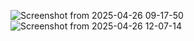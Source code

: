 ![Screenshot from 2025-04-26 09-17-50](https://github.com/user-attachments/assets/b87db082-c15a-4e78-b3fe-01e4c6c05854)
![Screenshot from 2025-04-26 12-07-14](https://github.com/user-attachments/assets/5e2f9ab6-9d6d-42cf-980b-48e71923ed72)
